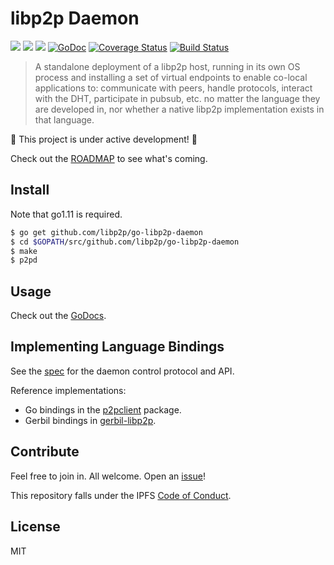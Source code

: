# libp2p Daemon

[![](https://img.shields.io/badge/made%20by-Protocol%20Labs-blue.svg?style=flat-square)](http://protocol.ai)
[![](https://img.shields.io/badge/project-libp2p-blue.svg?style=flat-square)](http://libp2p.io/)
[![](https://img.shields.io/badge/freenode-%23libp2p-blue.svg?style=flat-square)](http://webchat.freenode.net/?channels=%libp2p)
[![GoDoc](https://godoc.org/github.com/libp2p/go-libp2p-daemon?status.svg)](https://godoc.org/github.com/libp2p/go-libp2p-daemon)
[![Coverage Status](https://coveralls.io/repos/github/libp2p/go-libp2p-daemon/badge.svg?branch=master)](https://coveralls.io/github/libp2p/go-libp2p-daemon?branch=master)
[![Build Status](https://travis-ci.org/libp2p/go-libp2p-daemon.svg?branch=master)](https://travis-ci.org/libp2p/go-libp2p-daemon)

> A standalone deployment of a libp2p host, running in its own OS process and installing a set of
  virtual endpoints to enable co-local applications to: communicate with peers, handle protocols,
  interact with the DHT, participate in pubsub, etc. no matter the language they are developed in,
  nor whether a native libp2p implementation exists in that language.

🚧 This project is under active development! 🚧

Check out the [ROADMAP](ROADMAP.md) to see what's coming.

## Install

Note that go1.11 is required.

```sh
$ go get github.com/libp2p/go-libp2p-daemon
$ cd $GOPATH/src/github.com/libp2p/go-libp2p-daemon
$ make
$ p2pd
```

## Usage

Check out the [GoDocs](https://godoc.org/github.com/libp2p/go-libp2p-daemon).

## Implementing Language Bindings

See the [spec](specs/README.md) for the daemon control protocol and API.

Reference implementations:
- Go bindings in the [p2pclient](p2pclient) package.
- Gerbil bindings in [gerbil-libp2p](https://github.com/vyzo/gerbil-libp2p).

## Contribute

Feel free to join in. All welcome. Open an [issue](https://github.com/libp2p/go-libp2p-daemon/issues)!

This repository falls under the IPFS [Code of Conduct](https://github.com/ipfs/community/blob/master/code-of-conduct.md).

## License
MIT
